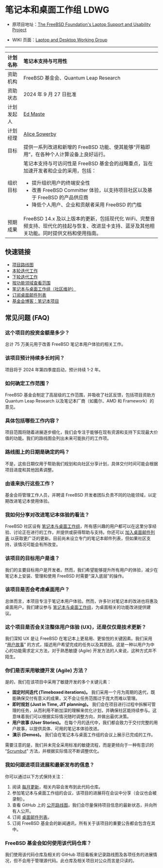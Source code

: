 # 笔记本和桌面工作组 LDWG

- 原项目地址：[The FreeBSD Foundation's Laptop Support and Usability Project](https://github.com/FreeBSDFoundation/proj-laptop/)

- WIKI 页面：[Laptop and Desktop Working Group](https://wiki.freebsd.org/LaptopDesktopWorkingGroup)

---

| 计划名称 | 笔记本支持与可用性 |  
| :---- | :---- |  
| 资助机构 | FreeBSD 基金会、Quantum Leap Research |  
| 资助状态 | 2024 年 9 月 27 日批准 |  
| 计划发起人 | [Ed Maste](https://github.com/emaste) |  
| 计划经理 | [Alice Sowerby](https://github.com/alice-sowerby) |  
| 目标 | 提供一系列改进和新增的 FreeBSD 功能、使其能够“开箱即用”，在各种个人计算设备上良好运行。 |  
| 组织目标 | 笔记本支持与可访问性是 FreeBSD 基金会的战略重点，旨在加速开发者和企业的采用，包括：<br/> <ul><li>提升组织用户的终端安全性</li> <li>改善 FreeBSD Committer 体验，以支持项目社区以及基于 FreeBSD 的产品供应商</li><li>降低个人用户、企业和贡献者采用 FreeBSD 的门槛</li></ul> |  
| 预期成果 | FreeBSD 14.x 及以上版本的更新，包括现代化 WiFi、完整音频支持、现代化的挂起与恢复、改进显卡支持、蓝牙及其他相关功能。同时提供文档和使用指南。 |  


## 快速链接  

- [项目路线图](https://github.com/orgs/FreeBSDFoundation/projects/1/views/4)  
- [本轮迭代工作](https://github.com/orgs/FreeBSDFoundation/projects/1/views/1)  
- [下轮迭代工作](https://github.com/orgs/FreeBSDFoundation/projects/1/views/2)  
- [按功能领域查看范围](https://github.com/orgs/FreeBSDFoundation/projects/1/views/3)  
- [笔记本与桌面工作组（社区维护）](https://wiki.freebsd.org/LaptopDesktopWorkingGroup)  
- [订阅桌面邮件列表](https://lists.freebsd.org/subscription/freebsd-desktop)  
- [基金会博客：笔记本项目](https://freebsdfoundation.org/blog/why-laptop-support-why-now-freebsds-strategic-move-toward-broader-adoption/)  



## 常见问题 (FAQ)  

### 这个项目的投资金额是多少？  
总计 75 万美元用于改善 FreeBSD 笔记本用户体验的相关工作。  

### 该项目预计持续多长时间？  
项目将于 2024 年第四季度启动，预计持续 1-2 年。  

### 如何确定工作范围？  
FreeBSD 基金会制定了高层级的工作范围，并吸收了社区反馈，包括项目资助方 Quantum Leap Research 以及笔记本厂商（如戴尔、AMD 和 Framework）的意见。  

### 具体包括哪些工作内容？  
项目范围将随着进展逐步细化，我们会专注于能够在现有资源和支持下实现最大价值的功能。我们的路线图会列出未来可能执行的工作项。  

### 路线图上的日期是确定的吗？  
不是，这些日期仅用于帮助我们规划和向社区分享计划，具体交付时间可能会根据项目进度和其他因素调整。  

### 由谁来执行这些工作？  
基金会将管理工作人员，并聘请 FreeBSD 开发者团队负责不同的功能领域，以定期改进笔记本使用体验。

### 我如何分享对改进笔记本体验的看法？  

FreeBSD 社区设有 [笔记本与桌面工作组](https://wiki.freebsd.org/LaptopDesktopWorkingGroup)，所有感兴趣的用户都可以在这里分享经验、讨论正在进行的工作，并提供或获得帮助与支持。你还可以 [加入桌面邮件列表](https://lists.freebsd.org/subscription/freebsd-desktop) 以获取更广泛的更新。目前尚未设立专门的笔记本邮件列表，但如果社区支持，该情况可能会有所改变。  

### 该项目的目标用户是谁？  

我们的主要目标用户是开发者。然而，我们希望能够提升所有用户的体验，减少在笔记本上安装、管理和使用 FreeBSD 时需要“深入底层”的操作。  

### 该项目是否会考虑桌面用户？  

总体而言，本项目专注于笔记本用户体验。然而，许多针对笔记本的改进也将惠及桌面用户。我们建议参与 [笔记本与桌面工作组](https://wiki.freebsd.org/LaptopDesktopWorkingGroup)，为桌面相关的功能改进提供建议。  

### 这个项目是否会关注整体用户体验 (UX)，还是仅仅是技术更新？  

我们深知 UX 是让 FreeBSD 在笔记本上更易用、更愉悦的关键因素。我们采用 “[用户故事](https://www.mountaingoatsoftware.com/agile/user-stories)” 的方式，描述用户希望完成的任务以及其原因。这是一种以用户为中心的功能需求定义方法，对于熟悉敏捷 (Agile) 开发方法的人来说，这种方式并不陌生。  

### 你们是否采用敏捷开发 (Agile) 方法？  

是的，我们在该项目中采用了敏捷开发的多个关键元素：  

* **固定时间迭代 (Timeboxed iterations)。** 我们采用一个月为周期的迭代，既能确保交付有意义的成果，又不会让任务范围过于庞大而难以管理。  
* **即时规划 (Just in Time, JIT planning)。** 我们会在项目进行过程中拆解可管理的任务，从而利用不断加深的理解来优化计划，并确保社区能持续参与。这意味着我们可以根据实际情况随时调整方向，并做出最优决策。  
* **用户故事 (User Stories)。** 在每个月的迭代中，我们都会致力于交付完整的用户故事，以提供具体、可用的笔记本体验改进。  
* **演示 (Demos)。** 我们会在笔记本与桌面工作组的会议上展示已完成的工作。  

需要注意的是，我们并未完全采用标准的敏捷流程，而是更倾向于一种有意识的 “[Scrumbut](https://t2informatik.de/en/smartpedia/scrumbut/)” 方法，并根据实际情况不断调整优化。  

### 我如何跟进项目进展和最新发布的信息？  

你可以通过以下方式保持关注：  

1. 阅读 [每月更新](monthly-updates)，相关内容会发布到此代码仓库。  
2. 参加笔记本与桌面工作组的会议，该项目的进展将在会议中分享（会议也会被录制）。  
3. 查看 GitHub 上的 [公开路线图](https://github.com/orgs/FreeBSDFoundation/projects/1/views/4)，我们会尽量保持项目信息的最新状态，并向所有人公开。  
4. 订阅 [桌面邮件列表](https://lists.freebsd.org/subscription/freebsd-desktop)。  
5. 订阅 FreeBSD 基金会的新闻通讯，所有关于该项目的重要公告都会包含在其中。  

### FreeBSD 基金会如何使用该代码仓库？  

我们使用该代码仓库及相关的 GitHub 项目看板来记录路线图及各项任务的进展情况，但不会用于管理源代码。此仓库及相关项目对公众而言是只读的。
